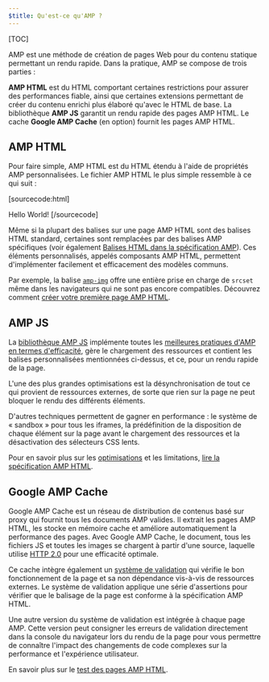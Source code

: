 ```yaml
---
$title: Qu'est-ce qu'AMP ?
---
```

[TOC]

<amp-youtube
    data-videoid="lBTCB7yLs8Y"
    layout="responsive"
    width="480" height="270">
</amp-youtube>

AMP est une méthode de création de pages Web pour du contenu statique permettant un rendu rapide.
Dans la pratique, AMP se compose de trois parties :

**AMP HTML** est du HTML comportant certaines restrictions pour assurer des performances fiable,
ainsi que certaines extensions permettant de créer du contenu enrichi plus élaboré qu'avec le HTML de base.
La bibliothèque **AMP JS** garantit un rendu rapide des pages AMP HTML.
Le cache **Google AMP Cache** (en option) fournit les pages AMP HTML.

## AMP HTML

Pour faire simple, AMP HTML est du HTML étendu à l'aide de propriétés AMP personnalisées.
Le fichier AMP HTML le plus simple ressemble à ce qui suit :

[sourcecode:html]
<!doctype html>
<html ⚡>
 <head>
   <meta charset="utf-8">
   <link rel="canonical" href="hello-world.html">
   <meta name="viewport" content="width=device-width,minimum-scale=1,initial-scale=1">
   <style amp-boilerplate>body{-webkit-animation:-amp-start 8s steps(1,end) 0s 1 normal both;-moz-animation:-amp-start 8s steps(1,end) 0s 1 normal both;-ms-animation:-amp-start 8s steps(1,end) 0s 1 normal both;animation:-amp-start 8s steps(1,end) 0s 1 normal both}@-webkit-keyframes -amp-start{from{visibility:hidden}to{visibility:visible}}@-moz-keyframes -amp-start{from{visibility:hidden}to{visibility:visible}}@-ms-keyframes -amp-start{from{visibility:hidden}to{visibility:visible}}@-o-keyframes -amp-start{from{visibility:hidden}to{visibility:visible}}@keyframes -amp-start{from{visibility:hidden}to{visibility:visible}}</style><noscript><style amp-boilerplate>body{-webkit-animation:none;-moz-animation:none;-ms-animation:none;animation:none}</style></noscript>
   <script async src="https://cdn.ampproject.org/v0.js"></script>
 </head>
 <body>Hello World!</body>
</html>
[/sourcecode]

Même si la plupart des balises sur une page AMP HTML sont des balises HTML standard,
certaines sont remplacées par des balises AMP spécifiques (voir également
[Balises HTML dans la spécification AMP](https://github.com/ampproject/amphtml/blob/master/spec/amp-html-format.md)).
Ces éléments personnalisés, appelés composants AMP HTML,
permettent d'implémenter facilement et efficacement des modèles communs.

Par exemple, la balise [`amp-img`](/docs/reference/amp-img.html)
offre une entière prise en charge de `srcset` même dans les navigateurs qui ne sont pas encore compatibles.
Découvrez comment [créer votre première page AMP HTML](/docs/get_started/general/create.html).

## AMP JS

La [bibliothèque AMP JS](https://github.com/ampproject/amphtml/tree/master/src) implémente
toutes les [meilleures pratiques d'AMP en termes d'efficacité](/docs/get_started/technical_overview.html),
gère le chargement des ressources et contient les balises personnalisées mentionnées ci-dessus,
et ce, pour un rendu rapide de la page.

L'une des plus grandes optimisations est la désynchronisation de tout ce qui provient de ressources externes, de sorte que rien sur la page ne peut bloquer le rendu des différents éléments.

D'autres techniques permettent de gagner en performance : le système de « sandbox » pour tous les iframes, la prédéfinition de la disposition de chaque élément sur la page avant le chargement des ressources et la désactivation des sélecteurs CSS lents.

Pour en savoir plus sur les [optimisations](/docs/get_started/technical_overview.html) et les limitations, [lire la spécification AMP HTML](https://github.com/ampproject/amphtml/blob/master/spec/amp-html-format.md).

## Google AMP Cache

Google AMP Cache est un réseau de distribution de contenus basé sur proxy
qui fournit tous les documents AMP valides.
Il extrait les pages AMP HTML, les stocke en mémoire cache et améliore automatiquement la performance des pages.
Avec Google AMP Cache, le document, tous les fichiers JS et toutes les images se chargent
à partir d'une source, laquelle utilise
[HTTP 2.0](https://http2.github.io/) pour une efficacité optimale.

Ce cache intègre également un
[système de validation](https://github.com/ampproject/amphtml/tree/master/validator)
qui vérifie le bon fonctionnement de la page
et sa non dépendance vis-à-vis de ressources externes.
Le système de validation applique une série d'assertions
pour vérifier que le balisage de la page est conforme à la spécification AMP HTML.

Une autre version du système de validation est intégrée à chaque page AMP. Cette version peut consigner les erreurs de validation directement dans la console du navigateur lors du rendu de la page
pour vous permettre de connaître l'impact des changements de code
complexes sur la performance et l'expérience utilisateur.

En savoir plus sur le [test des pages AMP HTML](/docs/guides/validate.html).